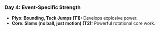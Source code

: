 ### Day 4: Event-Specific Strength
- **Plyo: Bounding, Tuck Jumps (T1):** Develops explosive power.
- **Core: Slams (no ball, just motion) (T2):** Powerful rotational core work.
